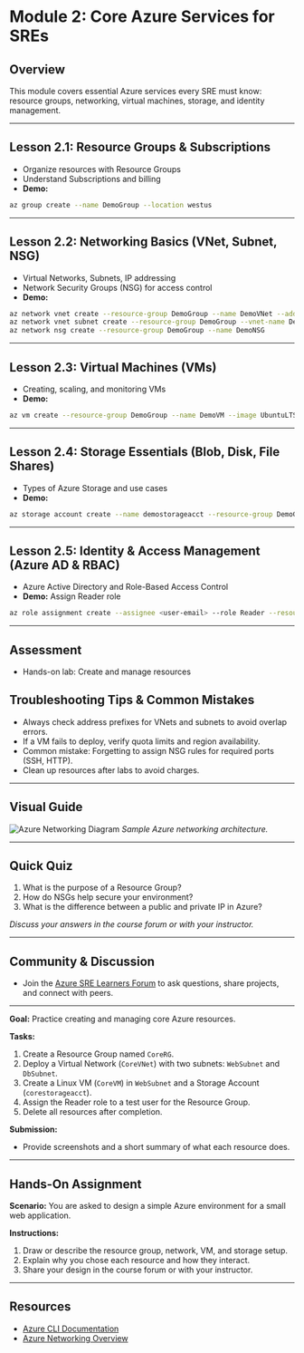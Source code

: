 
# Module 2: Core Azure Services for SREs

## Overview

This module covers essential Azure services every SRE must know: resource groups, networking, virtual machines, storage, and identity management.

---

## Lesson 2.1: Resource Groups & Subscriptions

- Organize resources with Resource Groups
- Understand Subscriptions and billing
- **Demo:**

```bash
az group create --name DemoGroup --location westus
```

---

## Lesson 2.2: Networking Basics (VNet, Subnet, NSG)

- Virtual Networks, Subnets, IP addressing
- Network Security Groups (NSG) for access control
- **Demo:**

```bash
az network vnet create --resource-group DemoGroup --name DemoVNet --address-prefix 10.0.0.0/16
az network vnet subnet create --resource-group DemoGroup --vnet-name DemoVNet --name WebSubnet --address-prefix 10.0.1.0/24
az network nsg create --resource-group DemoGroup --name DemoNSG
```

---

## Lesson 2.3: Virtual Machines (VMs)

- Creating, scaling, and monitoring VMs
- **Demo:**

```bash
az vm create --resource-group DemoGroup --name DemoVM --image UbuntuLTS --admin-username azureuser --generate-ssh-keys
```

---

## Lesson 2.4: Storage Essentials (Blob, Disk, File Shares)

- Types of Azure Storage and use cases
- **Demo:**

```bash
az storage account create --name demostorageacct --resource-group DemoGroup --location westus --sku Standard_LRS
```

---

## Lesson 2.5: Identity & Access Management (Azure AD & RBAC)

- Azure Active Directory and Role-Based Access Control
- **Demo:** Assign Reader role

```bash
az role assignment create --assignee <user-email> --role Reader --resource-group DemoGroup
```

---

## Assessment

- Hands-on lab: Create and manage resources

## Troubleshooting Tips & Common Mistakes
- Always check address prefixes for VNets and subnets to avoid overlap errors.
- If a VM fails to deploy, verify quota limits and region availability.
- Common mistake: Forgetting to assign NSG rules for required ports (SSH, HTTP).
- Clean up resources after labs to avoid charges.

---

## Visual Guide
![Azure Networking Diagram](https://learn.microsoft.com/en-us/azure/media/virtual-network/virtual-network-diagram.png)
*Sample Azure networking architecture.*

---

## Quick Quiz
1. What is the purpose of a Resource Group?
2. How do NSGs help secure your environment?
3. What is the difference between a public and private IP in Azure?

*Discuss your answers in the course forum or with your instructor.*

---

## Community & Discussion
- Join the [Azure SRE Learners Forum](https://techcommunity.microsoft.com/t5/azure/ct-p/Azure) to ask questions, share projects, and connect with peers.

---
**Goal:** Practice creating and managing core Azure resources.

**Tasks:**
1. Create a Resource Group named `CoreRG`.
2. Deploy a Virtual Network (`CoreVNet`) with two subnets: `WebSubnet` and `DbSubnet`.
3. Create a Linux VM (`CoreVM`) in `WebSubnet` and a Storage Account (`corestorageacct`).
4. Assign the Reader role to a test user for the Resource Group.
5. Delete all resources after completion.

**Submission:**
- Provide screenshots and a short summary of what each resource does.

---

## Hands-On Assignment
**Scenario:** You are asked to design a simple Azure environment for a small web application.

**Instructions:**
1. Draw or describe the resource group, network, VM, and storage setup.
2. Explain why you chose each resource and how they interact.
3. Share your design in the course forum or with your instructor.

---

## Resources
- [Azure CLI Documentation](https://learn.microsoft.com/en-us/cli/azure/)
- [Azure Networking Overview](https://learn.microsoft.com/en-us/azure/virtual-network/virtual-networks-overview)
